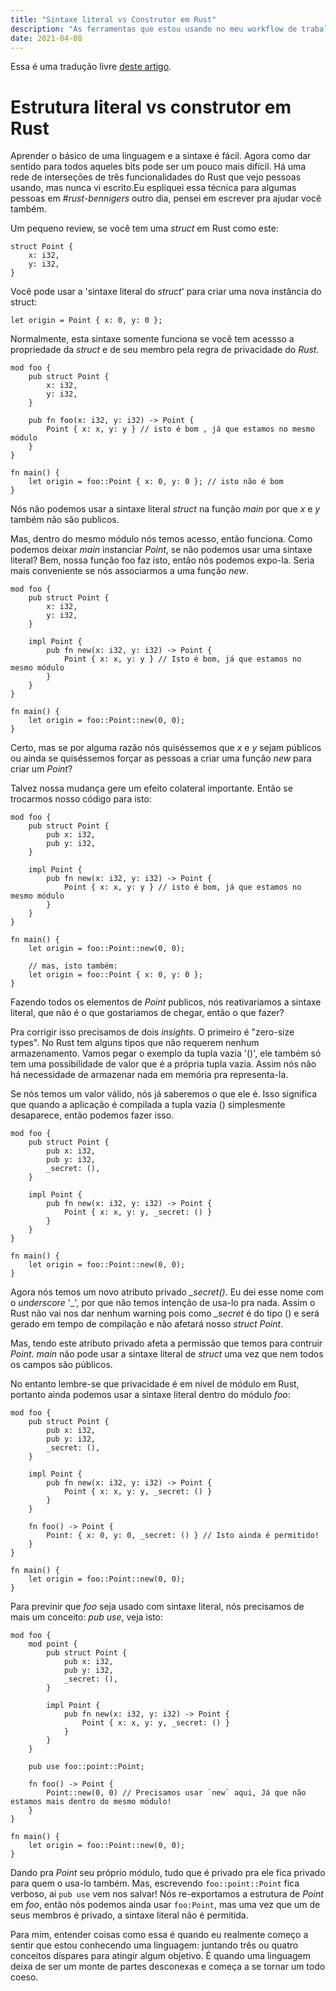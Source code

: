 ```yaml
---
title: "Sintaxe literal vs Construtor em Rust"
description: "As ferramentas que estou usando no meu workflow de trabalho"
date: 2021-04-08
---
```


Essa é uma tradução livre [deste artigo](https://steveklabnik.com/writing/structure-literals-vs-constructors-in-rust).

# Estrutura literal vs construtor em Rust

Aprender o básico de uma linguagem e a sintaxe é fácil. Agora como dar sentido para todos aqueles bits pode ser um pouco mais difícil. Há uma rede de interseções de três funcionalidades do Rust que vejo pessoas usando, mas nunca vi escrito.Eu espliquei essa técnica para algumas pessoas em *#rust-bennigers* outro dia, pensei em escrever pra ajudar você também.

Um pequeno review, se você tem uma *struct* em Rust como este:

```
struct Point {
    x: i32,
    y: i32,
}
```

Você pode usar a 'sintaxe literal do *struct*' para criar uma nova instância do struct:

```
let origin = Point { x: 0, y: 0 };
```

Normalmente, esta sintaxe somente funciona se você tem acessso a propriedade da *struct* e de seu membro pela regra de privacidade do *Rust*.

```
mod foo {
    pub struct Point {
        x: i32,
        y: i32,
    }

    pub fn foo(x: i32, y: i32) -> Point {
        Point { x: x, y: y } // isto é bom , já que estamos no mesmo módulo
    }
}

fn main() {
    let origin = foo::Point { x: 0, y: 0 }; // isto não é bom
}
```

Nós não podemos usar a sintaxe literal *struct* na função *main* por que *x* e *y* também não são publicos.

Mas, dentro do mesmo módulo nós temos acesso, então funciona. Como podemos deixar *main* instanciar *Point*, se não podemos usar uma sintaxe literal? Bem, nossa função foo faz isto, então nós podemos expo-la. Seria mais conveniente se nós associarmos a uma função *new*.

```
mod foo {
    pub struct Point {
        x: i32,
        y: i32,
    }
    
    impl Point {
        pub fn new(x: i32, y: i32) -> Point {
            Point { x: x, y: y } // Isto é bom, já que estamos no mesmo módulo
        }
    }
}

fn main() {
    let origin = foo::Point::new(0, 0);
}

```

Certo, mas se por alguma razão nós quiséssemos que *x* e *y* sejam públicos ou ainda se quiséssemos forçar as pessoas a criar uma função *new* para criar um *Point*?

Talvez nossa mudança gere um efeito colateral importante. Então se trocarmos nosso código para isto:

```
mod foo {
    pub struct Point {
        pub x: i32,
        pub y: i32,
    }
    
    impl Point {
        pub fn new(x: i32, y: i32) -> Point {
            Point { x: x, y: y } // isto é bom, já que estamos no mesmo módulo
        }
    }
}

fn main() {
    let origin = foo::Point::new(0, 0);

    // mas, isto também:
    let origin = foo::Point { x: 0, y: 0 };
}
```

Fazendo todos os elementos de *Point* publicos, nós reativariamos a sintaxe literal, que não é o que gostariamos de chegar, então o que fazer?

Pra corrigir isso precisamos de dois *insights*. O primeiro é "zero-size types". No Rust tem alguns tipos que não requerem nenhum armazenamento. Vamos pegar o exemplo da tupla vazia '()', ele também só tem uma possibilidade de valor que é a própria tupla vazia. Assim nós não há necessidade de armazenar nada em memória pra representa-la.

Se nós temos um valor válido, nós já saberemos o que ele é. Isso significa que quando a aplicação é compilada a tupla vazia () simplesmente desaparece, então podemos fazer isso.


```
mod foo {
    pub struct Point {
        pub x: i32,
        pub y: i32,
        _secret: (),
    }
    
    impl Point {
        pub fn new(x: i32, y: i32) -> Point {
            Point { x: x, y: y, _secret: () }
        }
    }
}

fn main() {
    let origin = foo::Point::new(0, 0);
}
```

Agora nós temos um novo atributo privado *_secret()*. Eu dei esse nome com o *underscore* '_', por que não temos intenção de usa-lo pra nada. Assim o Rust não vai nos dar nenhum warning pois como *_secret* é do tipo () e será gerado em tempo de compilação e não afetará nosso *struct* *Point*.

Mas, tendo este atributo privado afeta a permissão que temos para contruir *Point*. *main* não pode usar a sintaxe literal de *struct* uma vez que nem todos os campos são públicos.

No entanto lembre-se que privacidade é em nível de módulo em Rust, portanto ainda podemos usar a sintaxe literal dentro do módulo *foo*:


```
mod foo {
    pub struct Point {
        pub x: i32,
        pub y: i32,
        _secret: (),
    }
    
    impl Point {
        pub fn new(x: i32, y: i32) -> Point {
            Point { x: x, y: y, _secret: () }
        }
    }

    fn foo() -> Point {
        Point: { x: 0, y: 0, _secret: () } // Isto ainda é permitido!
    }
}

fn main() {
    let origin = foo::Point::new(0, 0);
}
```


Para previnir que *foo* seja usado com sintaxe literal, nós precisamos de mais um conceito: *pub use*, veja isto:

```
mod foo {
    mod point {
        pub struct Point {
            pub x: i32,
            pub y: i32,
            _secret: (),
        }
    
        impl Point {
            pub fn new(x: i32, y: i32) -> Point {
                Point { x: x, y: y, _secret: () }
            }
        }
    }

    pub use foo::point::Point;

    fn foo() -> Point {
        Point::new(0, 0) // Precisamos usar `new` aqui, Já que não estamos mais dentro do mesmo módulo!
    }
}

fn main() {
    let origin = foo::Point::new(0, 0);
}

```

Dando pra *Point* seu próprio módulo, tudo que é privado pra ele fica privado para quem o usa-lo também. Mas, escrevendo `foo::point::Point` fica verboso, ai `pub use` vem nos salvar! Nós re-exportamos a estrutura de *Point* em *foo*, então nós podemos ainda usar  `foo:Point`, mas uma vez que um de seus membros é privado, a sintaxe literal não é permitida.

Para mim, entender coisas como essa é quando eu realmente começo a sentir que estou conhecendo uma linguagem: juntando três ou quatro conceitos díspares para atingir algum objetivo. É quando uma linguagem deixa de ser um monte de partes desconexas e começa a se tornar um todo coeso.
